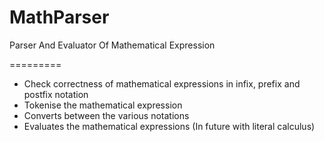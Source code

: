 MathParser
==========

Parser And Evaluator Of Mathematical Expression


=========

- Check correctness of mathematical expressions in infix, prefix and postfix notation
- Tokenise the mathematical expression
- Converts between the various notations
- Evaluates the mathematical expressions (In future with literal calculus)
